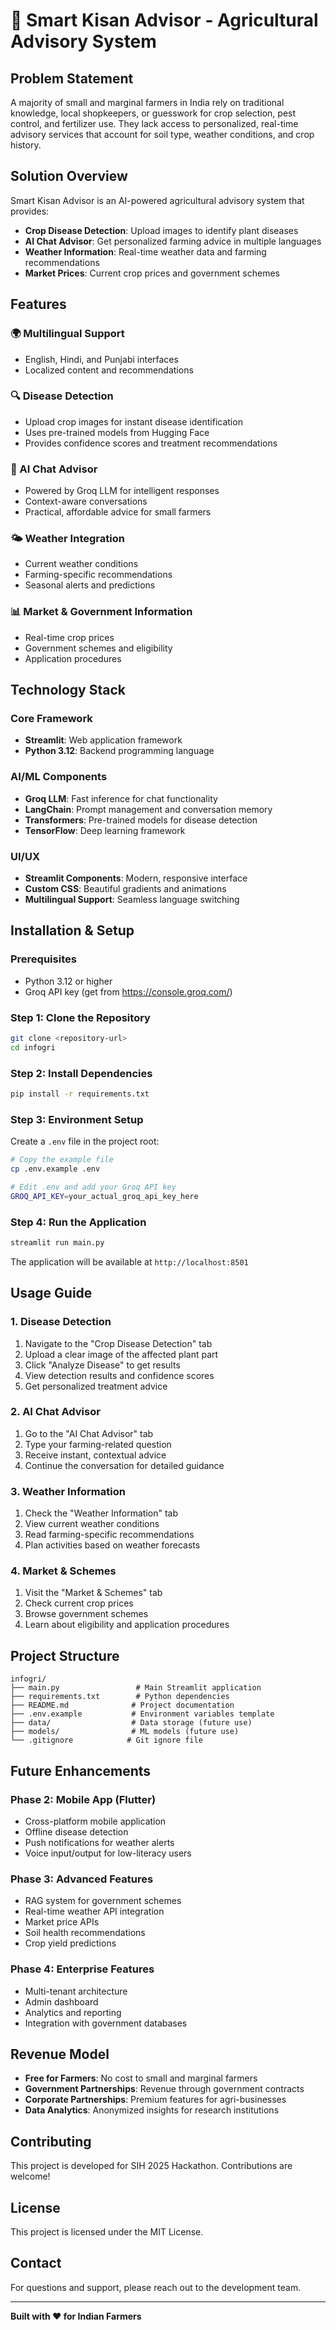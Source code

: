 # 🌾 Smart Kisan Advisor - Agricultural Advisory System

## Problem Statement
A majority of small and marginal farmers in India rely on traditional knowledge, local shopkeepers, or guesswork for crop selection, pest control, and fertilizer use. They lack access to personalized, real-time advisory services that account for soil type, weather conditions, and crop history.

## Solution Overview
Smart Kisan Advisor is an AI-powered agricultural advisory system that provides:
- **Crop Disease Detection**: Upload images to identify plant diseases
- **AI Chat Advisor**: Get personalized farming advice in multiple languages
- **Weather Information**: Real-time weather data and farming recommendations
- **Market Prices**: Current crop prices and government schemes

## Features

### 🌍 Multilingual Support
- English, Hindi, and Punjabi interfaces
- Localized content and recommendations

### 🔍 Disease Detection
- Upload crop images for instant disease identification
- Uses pre-trained models from Hugging Face
- Provides confidence scores and treatment recommendations

### 💬 AI Chat Advisor
- Powered by Groq LLM for intelligent responses
- Context-aware conversations
- Practical, affordable advice for small farmers

### 🌤️ Weather Integration
- Current weather conditions
- Farming-specific recommendations
- Seasonal alerts and predictions

### 📊 Market & Government Information
- Real-time crop prices
- Government schemes and eligibility
- Application procedures

## Technology Stack

### Core Framework
- **Streamlit**: Web application framework
- **Python 3.12**: Backend programming language

### AI/ML Components
- **Groq LLM**: Fast inference for chat functionality
- **LangChain**: Prompt management and conversation memory
- **Transformers**: Pre-trained models for disease detection
- **TensorFlow**: Deep learning framework

### UI/UX
- **Streamlit Components**: Modern, responsive interface
- **Custom CSS**: Beautiful gradients and animations
- **Multilingual Support**: Seamless language switching

## Installation & Setup

### Prerequisites
- Python 3.12 or higher
- Groq API key (get from https://console.groq.com/)

### Step 1: Clone the Repository
```bash
git clone <repository-url>
cd infogri
```

### Step 2: Install Dependencies
```bash
pip install -r requirements.txt
```

### Step 3: Environment Setup
Create a `.env` file in the project root:
```bash
# Copy the example file
cp .env.example .env

# Edit .env and add your Groq API key
GROQ_API_KEY=your_actual_groq_api_key_here
```

### Step 4: Run the Application
```bash
streamlit run main.py
```

The application will be available at `http://localhost:8501`

## Usage Guide

### 1. Disease Detection
1. Navigate to the "Crop Disease Detection" tab
2. Upload a clear image of the affected plant part
3. Click "Analyze Disease" to get results
4. View detection results and confidence scores
5. Get personalized treatment advice

### 2. AI Chat Advisor
1. Go to the "AI Chat Advisor" tab
2. Type your farming-related question
3. Receive instant, contextual advice
4. Continue the conversation for detailed guidance

### 3. Weather Information
1. Check the "Weather Information" tab
2. View current weather conditions
3. Read farming-specific recommendations
4. Plan activities based on weather forecasts

### 4. Market & Schemes
1. Visit the "Market & Schemes" tab
2. Check current crop prices
3. Browse government schemes
4. Learn about eligibility and application procedures

## Project Structure
```
infogri/
├── main.py                 # Main Streamlit application
├── requirements.txt        # Python dependencies
├── README.md              # Project documentation
├── .env.example           # Environment variables template
├── data/                  # Data storage (future use)
├── models/                # ML models (future use)
└── .gitignore            # Git ignore file
```

## Future Enhancements

### Phase 2: Mobile App (Flutter)
- Cross-platform mobile application
- Offline disease detection
- Push notifications for weather alerts
- Voice input/output for low-literacy users

### Phase 3: Advanced Features
- RAG system for government schemes
- Real-time weather API integration
- Market price APIs
- Soil health recommendations
- Crop yield predictions

### Phase 4: Enterprise Features
- Multi-tenant architecture
- Admin dashboard
- Analytics and reporting
- Integration with government databases

## Revenue Model
- **Free for Farmers**: No cost to small and marginal farmers
- **Government Partnerships**: Revenue through government contracts
- **Corporate Partnerships**: Premium features for agri-businesses
- **Data Analytics**: Anonymized insights for research institutions

## Contributing
This project is developed for SIH 2025 Hackathon. Contributions are welcome!

## License
This project is licensed under the MIT License.

## Contact
For questions and support, please reach out to the development team.

---

**Built with ❤️ for Indian Farmers**
